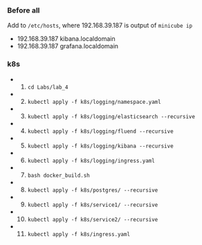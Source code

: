 ### Before all
Add to `/etc/hosts`, where 192.168.39.187 is output of `minicube ip`
- 192.168.39.187  kibana.localdomain
- 192.168.39.187  grafana.localdomain

### k8s
- 1. `cd Labs/lab_4`
- 2. `kubectl apply -f k8s/logging/namespace.yaml`
- 3. `kubectl apply -f k8s/logging/elasticsearch --recursive`
- 4. `kubectl apply -f k8s/logging/fluend --recursive`
- 5. `kubectl apply -f k8s/logging/kibana --recursive`
- 6. `kubectl apply -f k8s/logging/ingress.yaml`
- 7. `bash docker_build.sh`
- 8. `kubectl apply -f k8s/postgres/ --recursive`
- 9. `kubectl apply -f k8s/service1/ --recursive`
- 10. `kubectl apply -f k8s/service2/ --recursive`
- 11. `kubectl apply -f k8s/ingress.yaml`